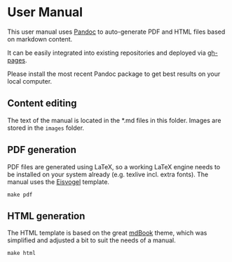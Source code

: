 # User Manual

This user manual uses [Pandoc](https://pandoc.org/) to auto-generate PDF and HTML files based on markdown content.

It can be easily integrated into existing repositories and deployed via [gh-pages](https://pages.github.com).

Please install the most recent Pandoc package to get best results on your local computer.

## Content editing

The text of the manual is located in the *.md files in this folder. Images are stored in the `images` folder.

## PDF generation

PDF files are generated using LaTeX, so a working LaTeX engine needs to be installed on your system already (e.g. texlive incl. extra fonts). The manual uses the [Eisvogel](https://github.com/Wandmalfarbe/pandoc-latex-template) template.

```
make pdf
```

## HTML generation

The HTML template is based on the great [mdBook](https://github.com/rust-lang-nursery/mdBook) theme, which was simplified and adjusted a bit to suit the needs of a manual.

```
make html
```
